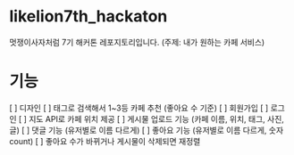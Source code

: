 # likelion7th_hackaton
 멋쟁이사자처럼 7기 해커톤 레포지토리입니다. (주제: 내가 원하는 카페 서비스)

# 기능
[ ] 디자인
[ ] 태그로 검색해서 1~3등 카페 추천 (좋아요 수 기준)
[ ] 회원가입
[ ] 로그인
[ ] 지도 API로 카페 위치 제공
[ ] 게시물 업로드 기능 (카페 이름, 위치, 태그, 사진, 글)
[ ] 댓글 기능 (유저별로 이름 다르게)
[ ] 좋아요 기능 (유저별로 이름 다르게, 숫자 count)
[ ] 좋아요 수가 바뀌거나 게시물이 삭제되면 재정렬